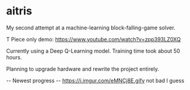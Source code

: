# aitris
My second attempt at a machine-learning block-falling-game solver.

T Piece only demo: https://www.youtube.com/watch?v=zpp393LZ0XQ

Currently using a Deep Q-Learning model. 
Training time took about 50 hours.

Planning to upgrade hardware and rewrite the project entirely. 


-- Newest progress --
https://i.imgur.com/eMNCj8E.gifv
not bad I guess 
